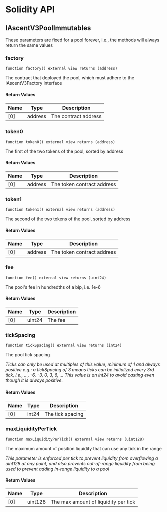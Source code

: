 # Solidity API

## IAscentV3PoolImmutables

These parameters are fixed for a pool forever, i.e., the methods will always return the same values

### factory

```solidity
function factory() external view returns (address)
```

The contract that deployed the pool, which must adhere to the IAscentV3Factory interface

#### Return Values

| Name | Type | Description |
| ---- | ---- | ----------- |
| [0] | address | The contract address |

### token0

```solidity
function token0() external view returns (address)
```

The first of the two tokens of the pool, sorted by address

#### Return Values

| Name | Type | Description |
| ---- | ---- | ----------- |
| [0] | address | The token contract address |

### token1

```solidity
function token1() external view returns (address)
```

The second of the two tokens of the pool, sorted by address

#### Return Values

| Name | Type | Description |
| ---- | ---- | ----------- |
| [0] | address | The token contract address |

### fee

```solidity
function fee() external view returns (uint24)
```

The pool's fee in hundredths of a bip, i.e. 1e-6

#### Return Values

| Name | Type | Description |
| ---- | ---- | ----------- |
| [0] | uint24 | The fee |

### tickSpacing

```solidity
function tickSpacing() external view returns (int24)
```

The pool tick spacing

_Ticks can only be used at multiples of this value, minimum of 1 and always positive
e.g.: a tickSpacing of 3 means ticks can be initialized every 3rd tick, i.e., ..., -6, -3, 0, 3, 6, ...
This value is an int24 to avoid casting even though it is always positive._

#### Return Values

| Name | Type | Description |
| ---- | ---- | ----------- |
| [0] | int24 | The tick spacing |

### maxLiquidityPerTick

```solidity
function maxLiquidityPerTick() external view returns (uint128)
```

The maximum amount of position liquidity that can use any tick in the range

_This parameter is enforced per tick to prevent liquidity from overflowing a uint128 at any point, and
also prevents out-of-range liquidity from being used to prevent adding in-range liquidity to a pool_

#### Return Values

| Name | Type | Description |
| ---- | ---- | ----------- |
| [0] | uint128 | The max amount of liquidity per tick |

